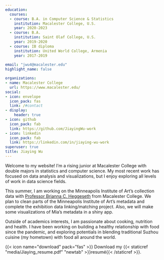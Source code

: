 ```yaml
---
education:
  courses:
  - course: B.A. in Computer Science & Statistics
    institution: Macalester College, U.S.
    year: 2020-2023
  - course: B.A.
    institution: Saint Olaf College, U.S.
    year: 2019-2020
  - course: IB diploma
    institution: United World College, Armenia
    year: 2017-2019
    
email: "jwu4@macalester.edu"
highlight_name: false

organizations:
- name: Macalester College
  url: https://www.macalester.edu/
social:
- icon: envelope
  icon_pack: fas
  link: /#contact
- display:
    header: true
- icon: github
  icon_pack: fab
  link: https://github.com/JiayingWu-work
- icon: linkedin
  icon_pack: fab
  link: https://linkedin.com/in/jiaying-wu-work
superuser: true
title: Jiaying Wu
---
```


Welcome to my website! I’m a rising junior at Macalester College with double majors in statistics and computer science. My most recent work has focused on data analysis and visualizations, but I enjoy exploring all levels of work in data science fields.

This summer, I am working on the Minneapolis Institute of Art’s collection data with [Professor Brianna C. Heggeseth](https://bcheggeseth.github.io/) from Macalester College. We plan to clean parts of the Minneapolis Institute of Art’s metadata and complete the exhibition data linking/matching project. Also, we will make some visualizations of Mia’s metadata in a shiny app.

Outside of academics interests, I am passionate about cooking, nutrition and health. I have been working on building a healthy relationship with food since the pandemic, and exploring potentials in blending traditional Suzhou cuisine (my hometown) with food all around the world.


{{< icon name="download" pack="fas" >}} Download my {{< staticref "media/Jiaying_resume.pdf" "newtab" >}}resumé{{< /staticref >}}.
